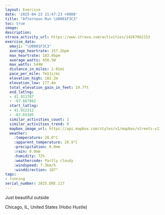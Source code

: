 ```yaml
---
layout: Exercise
date: '2025-04-23 21:47:23 +0000'
title: "Afternoon Run \U0001F3C3"
toc: true
image:
description:
strava_activity_url: https://www.strava.com/activities/14267062153
exercise_data:
  emoji: "\U0001F3C3"
  average_heartrate: 157.2bpm
  max_heartrate: 183.0bpm
  average_watts: 450.5W
  max_watts: 544W
  distance_in_miles: 2.01mi
  pace_per_mile: 7m11s/mi
  elevation_high: 182.2m
  elevation_low: 177.4m
  total_elevation_gain_in_feet: 19.7ft
  end_latlng:
  - 41.911707
  - -87.667862
  start_latlng:
  - 41.912312
  - -87.65305
  similar_activities_count: 1
  similar_activities_trend: 0
  mapbox_image_url: https://api.mapbox.com/styles/v1/mapbox/streets-v11/static/path-5+787af2-1.0(ivx~Fb%7C~uOLv%40%3FzBFvBAnBEfACzDBdB%3FnDBbBAnDDpAAj%40FhDA%60BCJDt%40%40fA%3Fd%40B%60EEbA%40N%3FvAGZKXDJBTECLtAB%7C%40L%60HBZ%3FnBLfG%3FpBEl%40BdBBVB%7C%40%3FlCFdBEhC%3FjBHbDCrBFhECj%40B%5EAj%40FnBBVIj%40GFq%40G_%40Fq%40Ma%40AIFUDo%40ASDg%40Ce%40HW%40BPBQBuACW%3F%7D%40M_D%40gBEgAEcF%40q%40Ck%40%3FwCA%7DCEo%40%40%7BAGcD),pin-s-s+e5b22e(-87.65394,41.91093),pin-s-f+89ae00(-87.67034999999998,41.91254000000003)/auto/800x800?access_token=pk.eyJ1Ijoiam9zaGJlY2ttYW4iLCJhIjoiY205eWR2aDd1MWZ6djJrbXc4a3M0bWZleiJ9.XiG9OWkNcZk2QzjJbxLB4A
  weather:
    :temperature: 20.0°C
    :apparent_temperature: 20.9°C
    :precipitation: 0.0mm
    :rain: 0.0mm
    :humidity: 72%
    :weathercode: Partly cloudy
    :windspeed: 7.3km/h
    :winddirection: 107°
tags:
- running
serial_number: 2025.ERE.117
---
```

Just beautiful outside

Chicago, IL, United States (Hobo Hustle)
